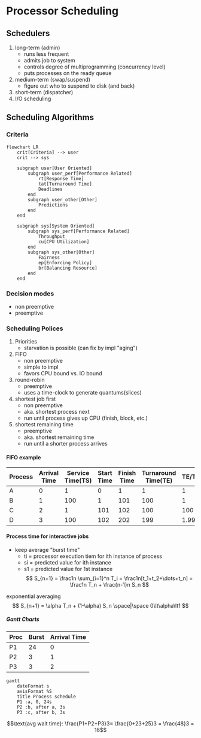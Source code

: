# Processor Scheduling

## Schedulers
1) long-term (admin)
	- runs less frequent
	- admits job to system
	- controls degree of multiprogramming (concurrency level)
	- puts processes on the ready queue
2) medium-term (swap/suspend)
	- figure out who to suspend to disk (and back)
3) short-term (dispatcher)
4) I/O scheduling

## Scheduling Algorithms

### Criteria
```mermaid
flowchart LR
	crit[Criteria] --> user
	crit --> sys

	subgraph user[User Oriented]
		subgraph user_perf[Performance Related]
			rt[Response Time]
			tat[Turnaround Time]
			Deadlines
		end
		subgraph user_other[Other]
			Predictions
		end
	end

	subgraph sys[System Oriented]
		subgraph sys_perf[Performance Related]
			Throughput
			cu[CPU Utilization]
		end
		subgraph sys_other[Other]
			Fairness
			ep[Enforcing Policy]
			br[Balancing Resource]
		end
	end
```

### Decision modes
- non preemptive
- preemptive

### Scheduling Polices
1) Priorities
	- starvation is possible (can fix by impl "aging")
2) FIFO
	- non preemptive
	- simple to impl
	- favors CPU bound vs. IO bound
3) round-robin
	- preemptive
	- uses a time-clock to generate quantums(slices)
4) shortest job first
	- non preemptive
	- aka. shortest process next
	- run until process gives up CPU (finish, block, etc.)
5) shortest remaining time
	- preemptive
	- aka. shortest remaining time
	- run until a shorter process arrives

#### FIFO example
|Process|Arrival Time|Service Time(TS)|Start Time|Finish Time|Turnaround Time(TE)|TE/TS|
|---|---|---|---|---|---|---|
|A|0|1|0|1|1|1|
|B|1|100|1|101|100|1|
|C|2|1|101|102|100|100|
|D|3|100|102|202|199|1.99|

#### Process time for interactive jobs
- keep average "burst time"
	- ti = processor execution tiem for ith instance of process
	- si = predicted value for ith instance
	- s1 = predicted value for 1st instance
$$
S_{n+1} = \frac1n \sum_{i=1}^n T_i
= \frac1n[t_1+t_2+\dots+t_n]
= \frac1n T_n + \frac{n-1}n S_n
$$

exponential averaging
$$
S_{n+1} = \alpha T_n + (1-\alpha) S_n \space|\space 0\lt\alpha\lt1
$$

##### Gantt Charts

|Proc|Burst|Arrival Time|
|---|---|---|
|P1|24|0|
|P2|3|1|
|P3|3|2|

```mermaid
gantt
	dateFormat s
	axisFormat %S
	title Process schedule
	P1 :a, 0, 24s
	P2 :b, after a, 3s
	P3 :c, after b, 3s
```

$$\text{avg wait time}: \frac{P1+P2+P3}3= \frac{0+23+25}3 = \frac{48}3 = 16$$
